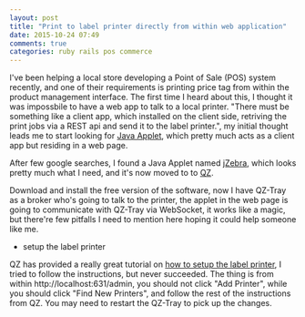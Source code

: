 ```yaml
---
layout: post
title: "Print to label printer directly from within web application"
date: 2015-10-24 07:49
comments: true
categories: ruby rails pos commerce
---
```


I've been helping a local store developing a Point of Sale (POS) system recently, and one of their requirements is printing price tag from within the product management interface. The first time I heard about this, I thought it was impossbile to have a web app to talk to a local printer. "There must be something like a client app, which installed on the client side, retriving the print jobs via a REST api and send it to the label printer.", my initial thought leads me to start looking for [Java Applet](https://en.wikipedia.org/wiki/Java_applet), which pretty much acts as a client app but residing in a web page.

After few google searches, I found a Java Applet named [jZebra](https://code.google.com/p/jzebra/wiki/About), which looks pretty much what I need, and it's now moved to to [QZ](https://qz.io). 

Download and install the free version of the software, now I have QZ-Tray as a broker who's going to talk to the printer, the applet in the web page is going to communicate with QZ-Tray via WebSocket, it works like a magic, but there're few pitfalls I need to mention here hoping it could help someone like me.

* setup the label printer

QZ has provided a really great tutorial on [how to setup the label printer](https://qz.io/wiki/setting-up-a-raw-printer-in-osx), I tried to follow the instructions, but never succeeded. The thing is from within http://localhost:631/admin, you should not click "Add Printer", while you should click "Find New Printers", and follow the rest of the instructions from QZ. You may need to restart the QZ-Tray to pick up the changes.